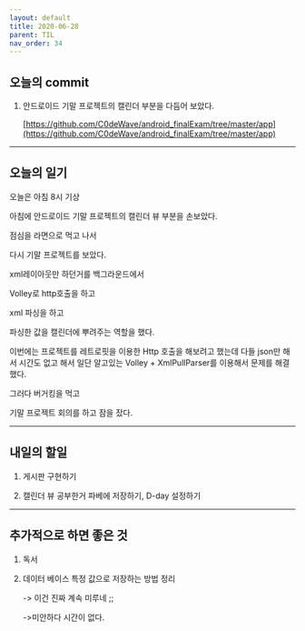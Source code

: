 ```yaml
---
layout: default
title: 2020-06-28
parent: TIL
nav_order: 34
---
```


## 오늘의 commit

1. 안드로이드 기말 프로젝트의 캘린더 부분을 다듬어 보았다.

    [https://github.com/C0deWave/android_finalExam/tree/master/app](https://github.com/C0deWave/android_finalExam/tree/master/app)

---

## 오늘의 일기

오늘은 아침 8시 기상

아침에 안드로이드 기말 프로젝트의 캘린더 뷰 부분을 손보았다.

점심을 라면으로 먹고 나서

다시 기말 프로젝트를 보았다.

xml레이아웃만 하던거를 백그라운드에서

Volley로 http호출을 하고

xml 파싱을 하고

파싱한 값을 캘린더에 뿌려주는 역할을 했다.

이번에는 프로젝트를 레트로핏을 이용한 Http 호출을 해보려고 했는데 다들 json만 해서 시간도 없고 해서 일단 알고있는 Volley + XmlPullParser를 이용해서 문제를 해결했다.

그러다 버거킹을 먹고

기말 프로젝트 회의를 하고 잠을 잤다.

---

## 내일의 할일

1. 게시판 구현하기

2. 캘린더 뷰 공부한거 파베에 저장하기, D-day 설정하기

---

## 추가적으로 하면 좋은 것

1. 독서

2. 데이터 베이스 특정 값으로 저장하는 방법 정리 

    -> 이건 진짜 계속 미루네 ;;
    
    ->미안하다 시간이 없다.